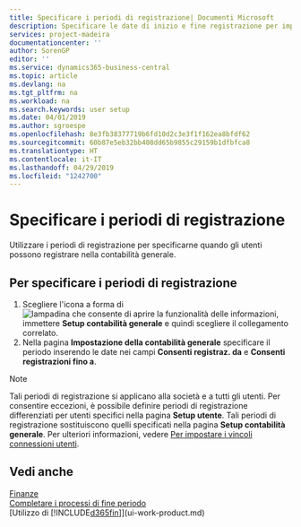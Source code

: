 ```yaml
---
title: Specificare i periodi di registrazione| Documenti Microsoft
description: Specificare le date di inizio e fine registrazione per impostare quando gli utenti possono registrare nella contabilità generale.
services: project-madeira
documentationcenter: ''
author: SorenGP
editor: ''
ms.service: dynamics365-business-central
ms.topic: article
ms.devlang: na
ms.tgt_pltfrm: na
ms.workload: na
ms.search.keywords: user setup
ms.date: 04/01/2019
ms.author: sgroespe
ms.openlocfilehash: 8e3fb38377719b6fd10d2c3e3f1f162ea8bfdf62
ms.sourcegitcommit: 60b87e5eb32bb408dd65b9855c29159b1dfbfca8
ms.translationtype: HT
ms.contentlocale: it-IT
ms.lasthandoff: 04/29/2019
ms.locfileid: "1242700"
---
```

# <a name="specify-posting-periods"></a>Specificare i periodi di registrazione
Utilizzare i periodi di registrazione per specificarne quando gli utenti possono registrare nella contabilità generale.  

## <a name="to-specify-posting-periods"></a>Per specificare i periodi di registrazione
1. Scegliere l'icona a forma di ![lampadina che consente di aprire la funzionalità delle informazioni](media/ui-search/search_small.png "Informazioni sull'operazione che si desidera eseguire"), immettere **Setup contabilità generale** e quindi scegliere il collegamento correlato.  
2. Nella pagina **Impostazione della contabilità generale** specificare il periodo inserendo le date nei campi **Consenti registraz. da** e **Consenti registrazioni fino a**.  

> [!NOTE]  
>   Tali periodi di registrazione si applicano alla società e a tutti gli utenti. Per consentire eccezioni, è possibile definire periodi di registrazione differenziati per utenti specifici nella pagina **Setup utente**. Tali periodi di registrazione sostituiscono quelli specificati nella pagina **Setup contabilità generale**. Per ulteriori informazioni, vedere [Per impostare i vincoli connessioni utenti](ui-how-users-permissions.md#to-set-up-user-time-constraints).

## <a name="see-also"></a>Vedi anche
[Finanze](finance.md)  
[Completare i processi di fine periodo](year-how-complete-period-end-processes.md)  
[Utilizzo di [!INCLUDE[d365fin](includes/d365fin_md.md)]](ui-work-product.md)
